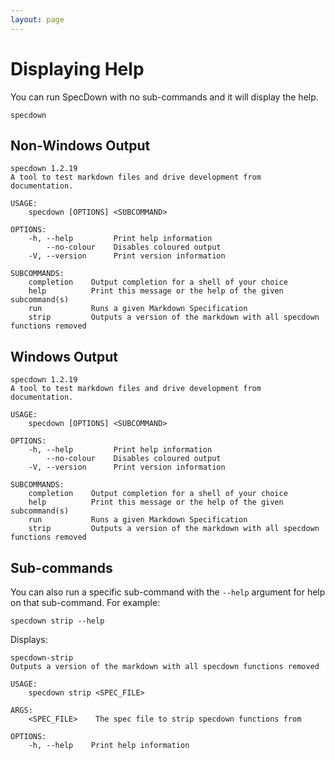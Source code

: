 ```yaml
---
layout: page
---
```


# Displaying Help

You can run SpecDown with no sub-commands and it will display the help.

``` shell
specdown
```

## Non-Windows Output

    specdown 1.2.19
    A tool to test markdown files and drive development from documentation.
    
    USAGE:
        specdown [OPTIONS] <SUBCOMMAND>
    
    OPTIONS:
        -h, --help         Print help information
            --no-colour    Disables coloured output
        -V, --version      Print version information
    
    SUBCOMMANDS:
        completion    Output completion for a shell of your choice
        help          Print this message or the help of the given subcommand(s)
        run           Runs a given Markdown Specification
        strip         Outputs a version of the markdown with all specdown functions removed

## Windows Output

    specdown 1.2.19
    A tool to test markdown files and drive development from documentation.
    
    USAGE:
        specdown [OPTIONS] <SUBCOMMAND>
    
    OPTIONS:
        -h, --help         Print help information
            --no-colour    Disables coloured output
        -V, --version      Print version information
    
    SUBCOMMANDS:
        completion    Output completion for a shell of your choice
        help          Print this message or the help of the given subcommand(s)
        run           Runs a given Markdown Specification
        strip         Outputs a version of the markdown with all specdown functions removed

## Sub-commands

You can also run a specific sub-command with the `--help` argument for help on that sub-command.
For example:

``` shell
specdown strip --help
```

Displays:

    specdown-strip 
    Outputs a version of the markdown with all specdown functions removed
    
    USAGE:
        specdown strip <SPEC_FILE>
    
    ARGS:
        <SPEC_FILE>    The spec file to strip specdown functions from
    
    OPTIONS:
        -h, --help    Print help information


